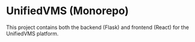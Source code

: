 # UnifiedVMS (Monorepo)

This project contains both the backend (Flask) and frontend (React) for the UnifiedVMS platform.